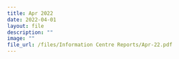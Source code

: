 ```yaml
---
title: Apr 2022
date: 2022-04-01
layout: file
description: ""
image: ""
file_url: /files/Information Centre Reports/Apr-22.pdf
---
```

